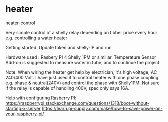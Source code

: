 # heater
heater-control

Very simple control of a shelly relay depending on tibber price every hour
e.g. controlling a water heater

Getting started:
Update token and shelly-IP and run


Hardware used :
Rasbery PI 4
Shelly 1PM or similiar.
Temperature Sensor Add-on is suggested to measure water in tube, and to continue the project.


Note:
When wiring the heater get help by electrician, it's high voltage; AC 240/400 Volt. 
I have just used it to control heater with one phase coupling e.g. phase & neutral(240V)
and control the phase with Shelly1PM.
Not sure if the relay is capable of handling 400V, spec only says 16A.


Help with configuring Rasberry PI:
https://raspberrypi.stackexchange.com/questions/1318/boot-without-starting-x-server
https://learn.pi-supply.com/make/how-to-save-power-on-your-raspberry-pi/
